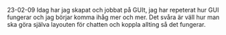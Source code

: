 23-02-09
Idag har jag skapat och jobbat på GUIt, jag
har repeterat hur GUI fungerar och jag börjar
komma ihåg mer och mer.
Det svåra är väll hur man ska göra själva layouten
för chatten och koppla allting så det fungerar.